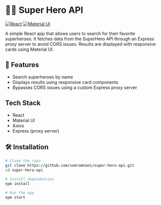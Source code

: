 # 🦸‍♂️ Super Hero API  

[![React](https://img.shields.io/badge/React-20232A?style=for-the-badge&logo=react&logoColor=61DAFB)](https://reactjs.org/)
[![Material UI](https://img.shields.io/badge/Material--UI-0081CB?style=for-the-badge&logo=mui&logoColor=white)](https://mui.com/)

A simple React app that allows users to search for their favorite superheroes. It fetches data from the SuperHero API through an Express proxy server to avoid CORS issues. Results are displayed with responsive cards using Material UI.

## 🚀 Features
- Search superheroes by name
- Displays results using responsive card components
- Bypasses CORS issues using a custom Express proxy server


## Tech Stack
- React
- Material UI
- Axios
- Express (proxy server)

## 🛠️ Installation
```bash
# Clone the repo
git clone https://github.com/somramnani/super-hero-api.git
cd super-hero-api

# Install dependencies
npm install

# Run the app
npm start

```
